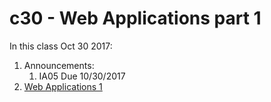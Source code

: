 # c30 - Web Applications part 1

In this class Oct 30 2017:

1. Announcements:
   1. IA05 Due 10/30/2017
1. [Web Applications 1](1.flask1.md)

